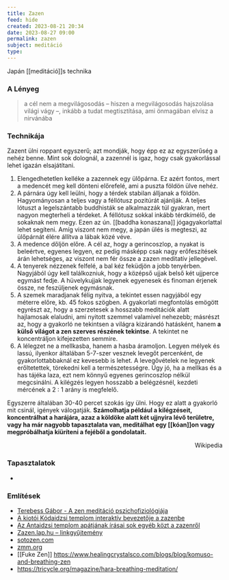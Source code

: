 ```yaml
---
title: Zazen
feed: hide
created: 2023-08-21 20:34
date: 2023-08-27 09:00
permalink: zazen
subject: meditáció
type: 
---
```


Japán [[meditáció]]s technika

### A Lényeg

> a cél nem a megvilágosodás – hiszen a megvilágosodás hajszolása világi vágy –, inkább a tudat megtisztítása, ami önmagában elvisz a nirvánába

### Technikája

Zazent ülni roppant egyszerű; azt mondják, hogy épp ez az egyszerűség a nehéz benne. Mint sok dolognál, a zazennél is igaz, hogy csak gyakorlással lehet igazán elsajátítani.

1.  Elengedhetetlen kelléke a zazennek egy ülőpárna. Ez azért fontos, mert a medencét meg kell dönteni előrefelé, ami a puszta földön ülve nehéz.
2.  A párnára úgy kell leülni, hogy a térdek stabilan álljanak a földön. Hagyományosan a teljes vagy a féllótusz pozitúrát ajánlják. A teljes lótuszt a legelszántabb buddhisták se alkalmazzák túl gyakran, mert nagyon megterheli a térdeket. A féllótusz sokkal inkább térdkímélő, de sokaknak nem megy. Ezen az ún. [[baddha konaszana]] jógagyakorlattal lehet segíteni. Amíg viszont nem megy, a japán ülés is megteszi, az ülőpárnát élére állítva a lábak közé véve.
3.  A medence dőljön előre. A cél az, hogy a gerincoszlop, a nyakat is beleértve, egyenes legyen, ez pedig másképp csak nagy erőfeszítések árán lehetséges, az viszont nem fér össze a zazen meditatív jellegével.
4.  A tenyerek nézzenek felfelé, a bal kéz feküdjön a jobb tenyérben. Nagyjából úgy kell találkozniuk, hogy a középső ujjak belső két ujjperce egymást fedje. A hüvelykujjak legyenek egyenesek és finoman érjenek össze, ne feszüljenek egymásnak.
5.  A szemek maradjanak félig nyitva, a tekintet essen nagyjából egy méterre előre, kb. 45 fokos szögben. A gyakorlati megfontolás emögött egyrészt az, hogy a szerzetesek a hosszabb meditációk alatt hajlamosak elaludni, ami nyitott szemmel valamivel nehezebb; másrészt az, hogy a gyakorló ne tekintsen a világra kizárandó hatásként, hanem **a külső világot a zen szerves részének tekintse**. A tekintet ne koncentráljon kifejezetten semmire.
6.  A lélegzet ne a mellkasba, hanem a hasba áramoljon. Legyen mélyek és lassú, ilyenkor általában 5-7-szer vesznek levegőt percenként, de gyakorlottabbaknál ez kevesebb is lehet. A levegővételek ne legyenek erőltetettek, törekedni kell a természetességre. Úgy jó, ha a mellkas és a has tájéka laza, ezt nem könnyű egyenes gerincoszlop nélkül megcsinálni. A kilégzés legyen hosszabb a belégzésnél, kezdeti mércének a 2 : 1 arány is megfelelő.

Egyszerre általában 30-40 percet szokás így ülni. Hogy ez alatt a gyakorló mit csinál, igények válogatják. **Számolhatja például a kilégzéseit, koncentrálhat a harájára, azaz a köldöke alatt két ujjnyira lévő területre, vagy ha már nagyobb tapasztalata van, meditálhat egy [[kóan]]on vagy megpróbálhatja kiüríteni a fejéből a gondolatait.**

<p style="text-align: right;">Wikipedia</p>

### Tapasztalatok

- 

### Említések

-   [Terebess Gábor - A zen meditáció pszichofiziológiája](http://www.terebess.hu/terebessgabor/zenpszicho.html)
-   [A kiotói Kódaidzsi templom interaktív bevezetője a zazenbe](http://www.do-not-zzz.com/)
-   [Az Antaidzsi templom apátjának írásai sok egyéb közt a zazenről](http://antaiji.dogen-zen.de/eng/adult0.shtml)
-   [Zazen.lap.hu – linkgyűjtemény](http://zazen.lap.hu/)
-   [sotozen.com](https://www.sotozen.com/eng/practice/zazen/howto/index.html)
-   [zmm.org](https://zmm.org/teachings-and-training/meditation-instructions/)
-   [[Fuke Zen]] https://www.healingcrystalsco.com/blogs/blog/komuso-and-breathing-zen
-   https://tricycle.org/magazine/hara-breathing-meditation/